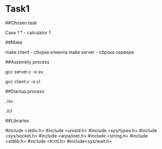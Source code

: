 # Task1

##Chosen task

Case 1 * - calculator 1

##Make

make client - сборка клиента
make server - сброка сервера


##Assembly process

gcc server.c -o sv

gcc client.c -o cl

##Startup process

./sv

./cl

##Libraries

#include <stdio.h>
#include <unistd.h> 
#include <sys/types.h>
#include <sys/socket.h>
#include <arpa/inet.h>
#include <string.h>
#include <stdlib.h>
#include <fcntl.h>
#include<sys/wait.h> 
